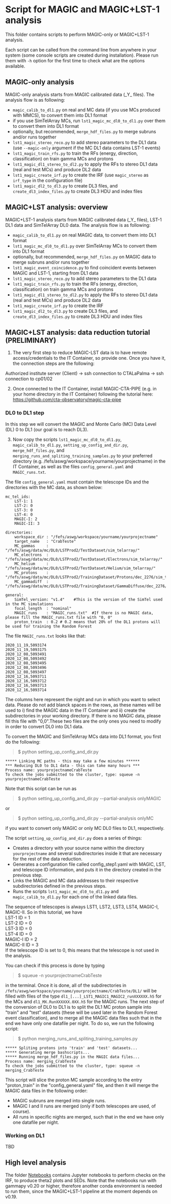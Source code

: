 # Script for MAGIC and MAGIC+LST-1 analysis

This folder contains scripts to perform MAGIC-only or MAGIC+LST-1 analysis.

Each script can be called from the command line from anywhere in your system (some console scripts are created during installation). Please run them with `-h` option for the first time to check what are the options available.

## MAGIC-only analysis

MAGIC-only analysis starts from MAGIC calibrated data (\_Y\_ files). The analysis flow is as following:

- `magic_calib_to_dl1.py` on real and MC data (if you use MCs produced with MMCS), to convert them into DL1 format
- if you use SimTelArray MCs, run `lst1_magic_mc_dl0_to_dl1.py` over them to convert them into DL1 format
- optionally, but recommended, `merge_hdf_files.py` to merge subruns and/or runs together
- `lst1_magic_stereo_reco.py` to add stereo parameters to the DL1 data (use `--magic-only` argument if the MC DL1 data contains LST-1 events)
- `lst1_magic_train_rfs.py` to train the RFs (energy, direction, classification) on train gamma MCs and protons
- `lst1_magic_dl1_stereo_to_dl2.py` to apply the RFs to stereo DL1 data (real and test MCs) and produce DL2 data
- `lst1_magic_create_irf.py` to create the IRF (use `magic_stereo` as `irf_type` in the configuration file)
- `lst1_magic_dl2_to_dl3.py` to create DL3 files, and `create_dl3_index_files.py` to create DL3 HDU and index files

## MAGIC+LST analysis: overview

MAGIC+LST-1 analysis starts from MAGIC calibrated data (\_Y\_ files), LST-1 DL1 data and SimTelArray DL0 data. The analysis flow is as following:

- `magic_calib_to_dl1.py` on real MAGIC data, to convert them into DL1 format
- `lst1_magic_mc_dl0_to_dl1.py` over SimTelArray MCs to convert them into DL1 format
- optionally, but recommended, `merge_hdf_files.py` on MAGIC data to merge subruns and/or runs together
- `lst1_magic_event_coincidence.py` to find coincident events between MAGIC and LST-1, starting from DL1 data
- `lst1_magic_stereo_reco.py` to add stereo parameters to the DL1 data
- `lst1_magic_train_rfs.py` to train the RFs (energy, direction, classification) on train gamma MCs and protons
- `lst1_magic_dl1_stereo_to_dl2.py` to apply the RFs to stereo DL1 data (real and test MCs) and produce DL2 data
- `lst1_magic_create_irf.py` to create the IRF
- `lst1_magic_dl2_to_dl3.py` to create DL3 files, and `create_dl3_index_files.py` to create DL3 HDU and index files

## MAGIC+LST analysis: data reduction tutorial (PRELIMINARY)

1) The very first step to reduce MAGIC-LST data is to have remote access/credentials to the IT Container, so provide one. Once you have it, the connection steps are the following:  

Authorized institute server (Client) &rarr;  ssh connection to CTALaPalma &rarr; ssh connection to cp01/02  

2) Once connected to the IT Container, install MAGIC-CTA-PIPE (e.g. in your home directory in the IT Container) following the tutorial here: https://github.com/cta-observatory/magic-cta-pipe

### DL0 to DL1 step

In this step we will convert the MAGIC and Monte Carlo (MC) Data Level (DL) 0 to DL1 (our goal is to reach DL3).

3) Now copy the scripts `lst1_magic_mc_dl0_to_dl1.py`, `magic_calib_to_dl1.py`, `setting_up_config_and_dir.py`, `merge_hdf_files.py`, and `merging_runs_and_spliting_training_samples.py` to your preferred directory (e.g. /fefs/aswg/workspace/yourname/yourprojectname) in the IT Container, as well as the files `config_general.yaml` and `MAGIC_runs.txt`.

The file `config_general.yaml` must contain the telescope IDs and the directories with the MC data, as shown below:  
```
mc_tel_ids:
    LST-1: 1
    LST-2: 0
    LST-3: 0
    LST-4: 0
    MAGIC-I: 2
    MAGIC-II: 3

directories:
    workspace_dir : "/fefs/aswg/workspace/yourname/yourprojectname"
    target_name   : "CrabTeste"
    MC_gammas     : "/fefs/aswg/data/mc/DL0/LSTProd2/TestDataset/sim_telarray/"
    MC_electrons  : "/fefs/aswg/data/mc/DL0/LSTProd2/TestDataset/Electrons/sim_telarray/"
    MC_helium     : "/fefs/aswg/data/mc/DL0/LSTProd2/TestDataset/Helium/sim_telarray/"
    MC_protons    : "/fefs/aswg/data/mc/DL0/LSTProd2/TrainingDataset/Protons/dec_2276/sim_telarray/"
    MC_gammadiff  : "/fefs/aswg/data/mc/DL0/LSTProd2/TrainingDataset/GammaDiffuse/dec_2276/sim_telarray/"
    
general:
    SimTel_version: "v1.4"    #This is the version of the SimTel used in the MC simulations
    focal_length  : "nominal" 
    MAGIC_runs    : "MAGIC_runs.txt"  #If there is no MAGIC data, please fill the MAGIC_runs.txt file with "0, 0"
    proton_train  : 0.2 # 0.2 means that 20% of the DL1 protons will be used for training the Random Forest
```

The file `MAGIC_runs.txt` looks like that:  
```
2020_11_19,5093174
2020_11_19,5093175
2020_12_08,5093491
2020_12_08,5093492
2020_12_08,5093495
2020_12_08,5093496
2020_12_08,5093497
2020_12_16,5093711
2020_12_16,5093712
2020_12_16,5093713
2020_12_16,5093714
```
The columns here represent the night and run in which you want to select data. Please do not add blanck spaces in the rows, as these names will be used to i) find the MAGIC data in the IT Container and ii) create the subdirectories in your working directory. If there is no MAGIC data, please fill this file with "0,0".These two files are the only ones you need to modify in order to convert DL0 into DL1 data.


To convert the MAGIC and SimTelArray MCs data into DL1 format, you first do the following:
> $ python setting_up_config_and_dir.py

```
***** Linking MC paths - this may take a few minutes ******
*** Reducing DL0 to DL1 data - this can take many hours ***
Process name: yourprojectnameCrabTeste
To check the jobs submitted to the cluster, type: squeue -n yourprojectnameCrabTeste
```
Note that this script can be run as  
> $ python setting_up_config_and_dir.py --partial-analysis onlyMAGIC  

or  

> $ python setting_up_config_and_dir.py --partial-analysis onlyMC  

if you want to convert only MAGIC or only MC DL0 files to DL1, respectively.


The script `setting_up_config_and_dir.py` does a series of things:
- Creates a directory with your source name within the directory `yourprojectname` and several subdirectories inside it that are necessary for the rest of the data reduction.
- Generates a configuration file called config_step1.yaml with MAGIC, LST, and telescope ID information, and puts it in the directory created in the previous step.
- Links the MAGIC and MC data addresses to their respective subdirectories defined in the previous steps.
- Runs the scripts `lst1_magic_mc_dl0_to_dl1.py` and `magic_calib_to_dl1.py` for each one of the linked data files.

The sequence of telescopes is always LST1, LST2, LST3, LST4, MAGIC-I, MAGIC-II. So in this tutorial, we have  
LST-1 ID = 1  
LST-2 ID = 0  
LST-3 ID = 0  
LST-4 ID = 0  
MAGIC-I ID = 2  
MAGIC-II ID = 3  
If the telescope ID is set to 0, this means that the telescope is not used in the analysis.

You can check if this process is done by typing  
> $ squeue -n yourprojectnameCrabTeste  

in the terminal. Once it is done, all of the subdirectories in `/fefs/aswg/workspace/yourname/yourprojectname/CrabTeste/DL1/` will be filled with files of the type `dl1_[...]_LST1_MAGIC1_MAGIC2_runXXXXXX.h5` for the MCs and `dl1_MX.RunXXXXXX.0XX.h5` for the MAGIC runs. The next step of the conversion of DL0 to DL1 is to split the DL1 MC proton sample into "train" and "test" datasets (these will be used later in the Random Forest event classification), and to merge all the MAGIC data files such that in the end we have only one datafile per night. To do so, we run the following script:

> $ python merging_runs_and_spliting_training_samples.py  

```
***** Spliting protons into 'train' and 'test' datasets...  
***** Generating merge bashscripts...  
***** Running merge_hdf_files.py in the MAGIC data files...  
Process name: merging_CrabTeste  
To check the jobs submitted to the cluster, type: squeue -n merging_CrabTeste
```

This script will slice the proton MC sample according to the entry "proton_train" in the "config_general.yaml" file, and then it will merge the MAGIC data files in the following order:
- MAGIC subruns are merged into single runs.  
- MAGIC I and II runs are merged (only if both telescopes are used, of course).  
- All runs in specific nights are merged, such that in the end we have only one datafile per night.  

### Working on DL1

TBD


## High level analysis

The folder [Notebooks](https://github.com/cta-observatory/magic-cta-pipe/tree/master/notebooks) contains Jupyter notebooks to perform checks on the IRF, to produce theta2 plots and SEDs. Note that the notebooks run with gammapy v0.20 or higher, therefore another conda environment is needed to run them, since the MAGIC+LST-1 pipeline at the moment depends on v0.19.
